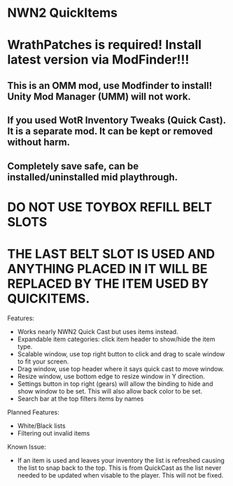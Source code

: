 # NWN2 QuickItems

# WrathPatches is required! Install latest version via ModFinder!!!

## This is an OMM mod, use Modfinder to install!  Unity Mod Manager (UMM) will not work.
## If you used WotR Inventory Tweaks (Quick Cast). It is a separate mod. It can be kept or removed without harm.
## Completely save safe, can be installed/uninstalled mid playthrough.

# DO NOT USE TOYBOX REFILL BELT SLOTS
# THE LAST BELT SLOT IS USED AND ANYTHING PLACED IN IT WILL BE REPLACED BY THE ITEM USED BY QUICKITEMS.

Features:
*  Works nearly NWN2 Quick Cast but uses items instead.
*  Expandable item categories: click item header to show/hide the item type.
*  Scalable window, use top right button to click and drag to scale window to fit your screen.
*  Drag window, use top header where it says quick cast to move window.
*  Resize window, use bottom edge to resize window in Y direction.
*  Settings button in top right (gears) will allow the binding to hide and show window to be set. This will also allow back color to be set.
*  Search bar at the top filters items by names 

Planned Features:
*  White/Black lists
*  Filtering out invalid items

Known Issue:
*  If an item is used and leaves your inventory the list is refreshed causing the list to snap back to the top.  This is from QuickCast as the list never
 needed to be updated when visable to the player.  This will not be fixed.
